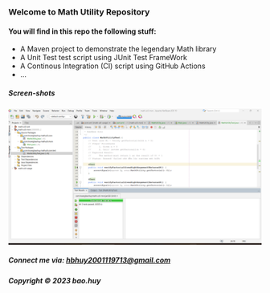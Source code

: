 ### Welcome to Math Utility Repository

#### You will find in this repo the following stuff:

* A Maven project to demonstrate the legendary Math library
* A Unit Test test script using JUnit Test FrameWork
* A Continous Integration (CI) script using GitHub Actions
* ...

##### Screen-shots
![JUnit test script](https://github.com/hoangbaohuy/math-util-mvn/blob/master/sreenshots/test%20script%20with%20junit.png?raw=true)

##### Connect me via: hbhuy2001119713@gmail.com

##### Copyright &#169; 2023 bao.huy